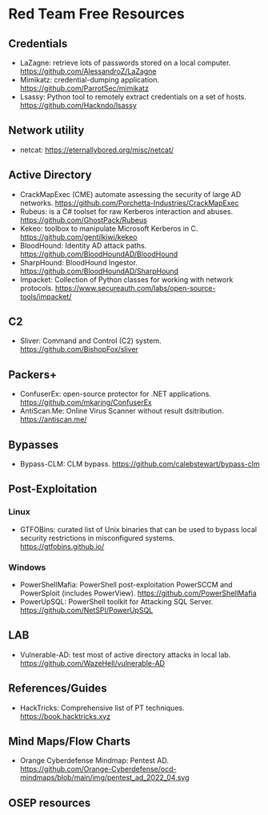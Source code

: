 # Red Team Free Resources

## Credentials
- LaZagne: retrieve lots of passwords stored on a local computer. https://github.com/AlessandroZ/LaZagne
- Mimikatz: credential-dumping application. https://github.com/ParrotSec/mimikatz
- Lsassy: Python tool to remotely extract credentials on a set of hosts. https://github.com/Hackndo/lsassy

## Network utility
- netcat: https://eternallybored.org/misc/netcat/
 
 ## Active Directory
- CrackMapExec (CME) automate assessing the security of large AD networks. https://github.com/Porchetta-Industries/CrackMapExec
- Rubeus: is a C# toolset for raw Kerberos interaction and abuses. https://github.com/GhostPack/Rubeus
- Kekeo: toolbox to manipulate Microsoft Kerberos in C. https://github.com/gentilkiwi/kekeo
- BloodHound: Identity AD attack paths. https://github.com/BloodHoundAD/BloodHound
- SharpHound: BloodHound Ingestor. https://github.com/BloodHoundAD/SharpHound
- Impacket: Collection of Python classes for working with network protocols. https://www.secureauth.com/labs/open-source-tools/impacket/
 
## C2
- Sliver: Command and Control (C2) system. https://github.com/BishopFox/sliver

## Packers+
- ConfuserEx: open-source protector for .NET applications. https://github.com/mkaring/ConfuserEx
- AntiScan.Me: Online Virus Scanner without result dsitribution. https://antiscan.me/

## Bypasses
- Bypass-CLM: CLM bypass. https://github.com/calebstewart/bypass-clm 

## Post-Exploitation

### Linux
- GTFOBins: curated list of Unix binaries that can be used to bypass local security restrictions in misconfigured systems. https://gtfobins.github.io/
 
### Windows
- PowerShellMafia: PowerShell post-exploitation PowerSCCM and PowerSploit (includes PowerView). https://github.com/PowerShellMafia
- PowerUpSQL: PowerShell toolkit for Attacking SQL Server. https://github.com/NetSPI/PowerUpSQL

## LAB
- Vulnerable-AD:  test most of active directory attacks in local lab. https://github.com/WazeHell/vulnerable-AD

 ## References/Guides
- HackTricks: Comprehensive list of PT techniques. https://book.hacktricks.xyz

 ## Mind Maps/Flow Charts
 - Orange Cyberdefense Mindmap: Pentest AD. https://github.com/Orange-Cyberdefense/ocd-mindmaps/blob/main/img/pentest_ad_2022_04.svg

## OSEP resources

 

 

